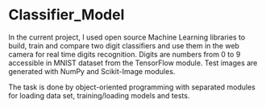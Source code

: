 # Classifier_Model

In the current project, I used open source Machine Learning libraries to build, train and compare two digit classifiers and use them in the web camera for real time digits recognition. Digits are numbers from 0 to 9 accessible in MNIST dataset from the TensorFlow module. Test images are generated with NumPy and Scikit-Image modules. 

The task is done by object-oriented programming with separated modules for loading data set, training/loading models and tests.

